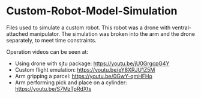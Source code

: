 # Custom-Robot-Model-Simulation

Files used to simulate a custom robot. This robot was a drone with ventral-attached manipulator. The simulation was broken into the arm and the drone separately, to meet time constraints.

Operation videos can be seen at:

- Using drone with sjtu package: https://youtu.be/jU0GrgcpG4Y
- Custom flight emulation: https://youtu.be/eY8XRJU1Z5M
- Arm gripping a parcel: https://youtu.be/0GwY-qmHFHo
- Arm performing pick and place on a cylinder: https://youtu.be/S7MzTpRdXts 


